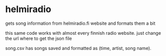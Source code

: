 # helmiradio

gets song information from helmiradio.fi website and formats them a bit

this same code works with almost every finnish radio website.
just change the url where to get the json file



song.csv has songs saved and formatted as (time, artist, song name).



